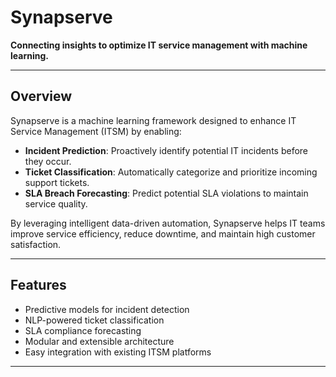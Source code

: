 # Synapserve

**Connecting insights to optimize IT service management with machine learning.**

---

## Overview

Synapserve is a machine learning framework designed to enhance IT Service Management (ITSM) by enabling:

- **Incident Prediction**: Proactively identify potential IT incidents before they occur.  
- **Ticket Classification**: Automatically categorize and prioritize incoming support tickets.  
- **SLA Breach Forecasting**: Predict potential SLA violations to maintain service quality.

By leveraging intelligent data-driven automation, Synapserve helps IT teams improve service efficiency, reduce downtime, and maintain high customer satisfaction.

---

## Features

- Predictive models for incident detection  
- NLP-powered ticket classification  
- SLA compliance forecasting  
- Modular and extensible architecture  
- Easy integration with existing ITSM platforms  

---
